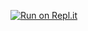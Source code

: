 [![Run on Repl.it](https://repl.it/badge/github/ljgago/MusicBot)](https://repl.it/github/ljgago/MusicBot)
